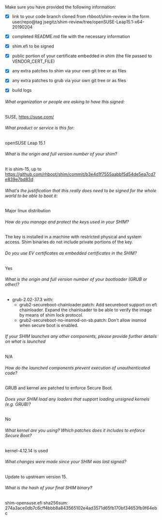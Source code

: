 Make sure you have provided the following information:

 - [x] link to your code branch cloned from rhboot/shim-review in the form user/repo@tag
   jsegitz/shim-review/tree/openSUSE-Leap15.1-x64-20190204
 - [x] completed README.md file with the necessary information
 - [x] shim.efi to be signed
 - [x] public portion of your certificate embedded in shim (the file passed to VENDOR_CERT_FILE)
 - [x] any extra patches to shim via your own git tree or as files
 - [x] any extra patches to grub via your own git tree or as files
 - [x] build logs


###### What organization or people are asking to have this signed:
SUSE, https://suse.com/

###### What product or service is this for:
openSUSE Leap 15.1

###### What is the origin and full version number of your shim?
It is shim-15, up to https://github.com/rhboot/shim/commit/b3e4d1f7555aabbf5d54de5ea7cd7e839e7bd83d

###### What's the justification that this really does need to be signed for the whole world to be able to boot it:
Major linux distribution

###### How do you manage and protect the keys used in your SHIM?
The key is installed in a machine with restricted physical and system access.
Shim binaries do not include private portions of the key.

###### Do you use EV certificates as embedded certificates in the SHIM?
Yes

###### What is the origin and full version number of your bootloader (GRUB or other)?
- grub-2.02-37.3 with:
  * grub2-secureboot-chainloader.patch: Add secureboot support on efi chainloader. Expand the chainloader to be able to verify the image by means of shim lock protocol.
  * grub2-secureboot-no-insmod-on-sb.patch: Don't allow insmod when secure boot is enabled.

###### If your SHIM launches any other components, please provide further details on what is launched
N/A

###### How do the launched components prevent execution of unauthenticated code?
GRUB and kernel are patched to enforce Secure Boot.

###### Does your SHIM load any loaders that support loading unsigned kernels (e.g. GRUB)?

No

###### What kernel are you using? Which patches does it includes to enforce Secure Boot?

kernel-4.12.14 is used

###### What changes were made since your SHIM was last signed?

Update to upstream version 15.

###### What is the hash of your final SHIM binary?

shim-opensuse.efi
sha256sum: 274a3ace0db7c6cff4bbb8a843565102e4ad3571d65fb170bf34653fb9f64ebc
